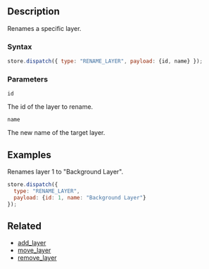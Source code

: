 ## Description

Renames a specific layer.

### Syntax

```js
store.dispatch({ type: "RENAME_LAYER", payload: {id, name} });
```

### Parameters

`id`

The id of the layer to rename.

`name`

The new name of the target layer.

## Examples

Renames layer 1 to "Background Layer".

```js
store.dispatch({
  type: "RENAME_LAYER",
  payload: {id: 1, name: "Background Layer"}
});
```

## Related

- [add_layer](./add_layer.md)
- [move_layer](./move_layer.md)
- [remove_layer](./remove_layer.md)
